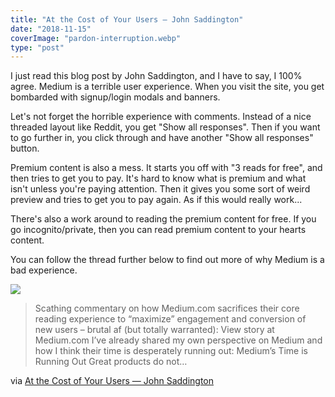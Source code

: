 ```yaml
---
title: "At the Cost of Your Users — John Saddington"
date: "2018-11-15"
coverImage: "pardon-interruption.webp"
type: "post"
---
```


I just read this blog post by John Saddington, and I have to say, I 100% agree. Medium is a terrible user experience. When you visit the site, you get bombarded with signup/login modals and banners.

Let's not forget the horrible experience with comments. Instead of a nice threaded layout like Reddit, you get "Show all responses". Then if you want to go further in, you click through and have another "Show all responses" button.

Premium content is also a mess. It starts you off with "3 reads for free", and then tries to get you to pay. It's hard to know what is premium and what isn't unless you're paying attention. Then it gives you some sort of weird preview and tries to get you to pay again. As if this would really work...

There's also a work around to reading the premium content for free. If you go incognito/private, then you can read premium content to your hearts content.

You can follow the thread further below to find out more of why Medium is a bad experience.

[![](https://i0.wp.com/john.do/wp-content/uploads/2018/11/pardon-interruption.png?quality=80&strip=info&w=800)](https://john.do/cost-users/)

> Scathing commentary on how Medium.com sacrifices their core reading experience to “maximize” engagement and conversion of new users – brutal af (but totally warranted): View story at Medium.com I’ve already shared my own perspective on Medium and how I think their time is desperately running out: Medium’s Time is Running Out Great products do not…

via [At the Cost of Your Users — John Saddington](https://john.do/cost-users/)
